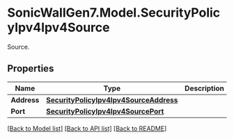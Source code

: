 # SonicWallGen7.Model.SecurityPolicyIpv4Ipv4Source
Source.

## Properties

Name | Type | Description | Notes
------------ | ------------- | ------------- | -------------
**Address** | [**SecurityPolicyIpv4Ipv4SourceAddress**](SecurityPolicyIpv4Ipv4SourceAddress.md) |  | [optional] 
**Port** | [**SecurityPolicyIpv4Ipv4SourcePort**](SecurityPolicyIpv4Ipv4SourcePort.md) |  | [optional] 

[[Back to Model list]](../README.md#documentation-for-models) [[Back to API list]](../README.md#documentation-for-api-endpoints) [[Back to README]](../README.md)

